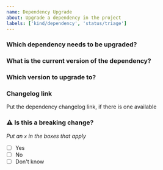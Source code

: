 ```yaml
---
name: Dependency Upgrade
about: Upgrade a dependency in the project
labels: ['kind/dependency', 'status/triage']
---
```


### Which dependency needs to be upgraded?

### What is the current version of the dependency?

### Which version to upgrade to?

### Changelog link

Put the dependency changelog link, if there is one available

### :warning: Is this a breaking change?

_Put an `x` in the boxes that apply_

- [ ] Yes
- [ ] No
- [ ] Don't know
